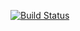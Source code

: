 [![Build Status](https://travis-ci.org/bmhan/gittest.svg?branch=master)](https://travis-ci.org/bmhan/gittest)

